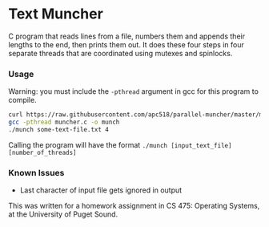 # Text Muncher

C program that reads lines from a file, numbers them and appends their lengths to the end, then prints them out. It does these four steps in four separate threads that are coordinated using mutexes and spinlocks.

### Usage

Warning: you must include the `-pthread` argument in gcc for this program to compile.

```sh
curl https://raw.githubusercontent.com/apc518/parallel-muncher/master/muncher.c > muncher.c
gcc -pthread muncher.c -o munch
./munch some-text-file.txt 4
```

Calling the program will have the format `./munch [input_text_file] [number_of_threads]`

### Known Issues
- Last character of input file gets ignored in output

This was written for a homework assignment in CS 475: Operating Systems, at the University of Puget Sound.